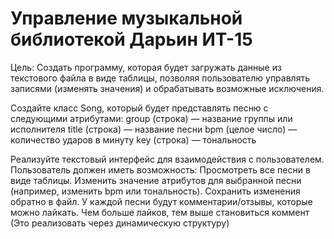 # Управление музыкальной библиотекой Дарьин ИТ-15

Цель: Создать программу, которая будет загружать данные из текстового файла в виде таблицы, позволяя пользователю управлять записями (изменять значения) и обрабатывать возможные исключения.

Создайте класс Song, который будет представлять песню с следующими атрибутами:
 group (строка) — название группы или исполнителя
title (строка) — название песни
bpm (целое число) — количество ударов в минуту
key (строка) — тональность

Реализуйте текстовый интерфейс для взаимодействия с пользователем. Пользователь должен иметь возможность:
Просмотреть все песни в виде таблицы.
Изменить значение атрибутов для выбранной песни (например, изменить bpm или тональность).
Сохранить изменения обратно в файл.
У каждой песни будут комментарии/отзывы, которые можно лайкать. Чем больше лайков, тем выше становиться коммент 
(Это реализовать через динамическую структуру)
